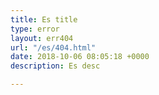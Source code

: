 ```yaml
---
title: Es title
type: error
layout: err404
url: "/es/404.html"
date: 2018-10-06 08:05:18 +0000
description: Es desc

---
```

